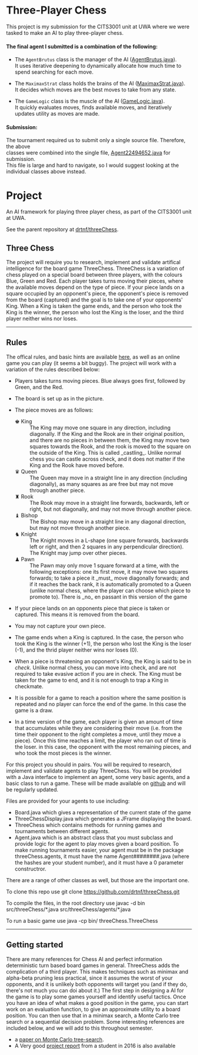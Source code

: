 # Three-Player Chess

This project is my submission for the CITS3001 unit at UWA where we were tasked to make an AI to play three-player chess.

#### The final agent I submitted is a combination of the following:

- The `AgentBrutus` class is the manager of the AI
([AgentBrutus.java](https://github.com/Sothatsit/ThreePlayerChess/blob/master/src/threeChess/agents/AgentBrutus.java)). \
  It uses iterative deepening to dynamically allocate how much time to spend searching for each move.

- The `MaximaxStrat` class holds the brains of the AI
  ([MaximaxStrat.java](https://github.com/Sothatsit/ThreePlayerChess/blob/master/src/threeChess/agents/strategy/MaximaxStrat.java)). \
  It decides which moves are the best moves to take from any state.

- The `GameLogic` class is the muscle of the AI
  ([GameLogic.java](https://github.com/Sothatsit/ThreePlayerChess/blob/master/src/threeChess/agents/GameLogic.java)). \
  It quickly evaluates moves, finds available moves, and iteratively updates utility as moves are made.

#### Submission:
The tournament required us to submit only a single source file. Therefore, the above \
classes were combined into the single file, 
[Agent22494652.java](https://github.com/Sothatsit/ThreePlayerChess/blob/master/src/threeChess/agents/Agent22494652.java)
for submission. \
This file is large and hard to navigate, so I would suggest looking at the individual classes above instead.


# Project

An AI framework for playing three player chess, as part of the CITS3001 unit at UWA.

See the parent repository at [drtnf/threeChess](https://github.com/drtnf/threeChess).

## Three Chess

The project will require you to research, implement and validate artifical intelligence for the board game ThreeChess. ThreeChess is a variation of chess played on a special board between three players, with the colours Blue, Green and Red. Each player takes turns moving their pieces, where the available moves depend on the type of piece. If your piece lands on a square occupied by an opponent's piece, the opponent's piece is removed from the board (captured) and the goal is to take one of your opponents' King. When a King is taken the game ends, and the person who took the King is the winner, the person who lost the King is the loser, and the third player neither wins nor loses.

* * *

## Rules

The offical rules, and basic hints are available [here](https://www.threechess.com/en/three-player-chess-rules-3.html), as well as an online game you can play (it seems a bit buggy). The project will work with a variation of the rules described below:

*   Players takes turns moving pieces. Blue always goes first, followed by Green, and the Red.
*   The board is set up as in the picture.
*   The piece moves are as follows:

    <dl>

    <dt>♚ King</dt>

    <dd>The King may move one square in any direction, including diagonally. If the King and the Rook are in their original position, and there are no pieces in between them, the King may move two squares towards the Rook, and the rook is moved to the square on the outside of the King. This is called _castling_. Unlike normal chess you can castle across check, and it does not matter if the King and the Rook have moved before.</dd>

    <dt>♛ Queen</dt>

    <dd>The Queen may move in a straight line in any direction (including diagonally), as many squares as are free but may not move through another piece.</dd>

    <dt>♜ Rook</dt>

    <dd>The Rook may move in a straight line forwards, backwards, left or right, but not diagonally, and may not move through another piece.</dd>

    <dt>♝ Bishop</dt>

    <dd>The Bishop may move in a straight line in any diagonal direction, but may not move through another piece.</dd>

    <dt>♞ Knight</dt>

    <dd>The Knight moves in a L-shape (one square forwards, backwards left or right, and then 2 squares in any perpendicular direction). The Knight may jump over other pieces.</dd>

    <dt>♟ Pawn</dt>

    <dd>The Pawn may only move 1 square forward at a time, with the following exceptions: one its first move, it may move two squares forwards; to take a piece it _must_ move diagonally forwards; and if it reaches the back rank, it is automatically promoted to a Queen (unlike normal chess, where the player can choose which piece to promote to). There is _no_ en passant in this version of the game</dd>

    </dl>

*   If your piece lands on an opponents piece that piece is taken or captured. This means it is removed from the board.
*   You may not capture your own piece.
*   The game ends when a King is captured. In the case, the person who took the King is the winner (+1), the person who lost the King is the loser (-1), and the thrid player neither wins nor loses (0).
*   When a piece is threatening an opponent's King, the King is said to be in _check_. Unlike normal chess, you can move into check, and are not required to take evasive action if you are in check. The King must be taken for the game to end, and it is not enough to trap a King in checkmate.
*   It is possible for a game to reach a position where the same position is repeated and no player can force the end of the game. In this case the game is a draw.
*   In a time version of the game, each player is given an amount of time that accumulates while they are considering their move (i.e. from the time their opponent to the right completes a move, until they move a piece). Once this time reaches a limit, the player who ran out of time is the loser. in this case, the opponent with the most remaining pieces, and who took the most pieces is the winner.

For this project you should in pairs. You will be required to research, implement and validate agents to play ThreeChess. You will be provided with a Java interface to implement an agent, some very basic agents, and a basic class to run a game. These will be made available on [github](https://github.com/drtnf/threeChess) and will be regularly updated.

Files are provided for your agents to use including:

*   Board.java which gives a representation of the current state of the game
*   ThreeChessDisplay.java which generates a JFrame displaying the board.
*   ThreeChess which contains methods for running games and tournaments between different agents.
*   Agent.java which is an abstract class that you must subclass and provide logic for the agent to play moves given a board position. To make running tournaments easier, your agent must be in the package threeChess.agents, it must have the name Agent########.java (where the hashes are your student number), and it must have a 0 parameter constructror.

There are a range of other classes as well, but those are the important one. 

To clone this repo use git clone https://github.com/drtnf/threeChess.git

To compile the files, in the root directory use javac -d bin src/threeChess/\*.java src/threeChess/agents/\*.java

To run a basic game use java -cp bin/ threeChess.ThreeChess 

* * *

## Getting started

There are many references for Chess AI and perfect information deterministic turn based board games in general. ThreeChess adds the complication of a third player. This makes techniques such as minimax and alpha-beta pruning less practical, since it assumes the worst of your opponents, and it is unlikely both opponents will target you (and if they do, there's not much you can doi about it.) The first step in designing a AI for the game is to play some games yourself and identify useful tactics. Once you have an idea of what makes a good position in the game, you can start work on an evaluation function, to give an approximate utility to a board position. You can then use that in a minimax search, a Monte Carlo tree search or a sequential decision problem. Some interesting references are included below, and we will add to this throughout semester.

*   a [paper on Monte Carlo tree-search](http://teaching.csse.uwa.edu.au/units/CITS3001/project/2017/paper1.pdf).
*   A Very good [project report](http://teaching.csse.uwa.edu.au/units/CITS3001/project/sampleReport.pdf) from a student in 2016 is also available
